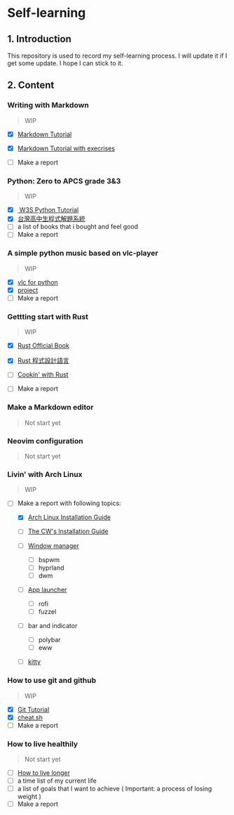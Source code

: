 # Self-learning

## 1. Introduction

This repository is used to record my self-learning process.
I will update it if I get some update.
I hope I can stick to it.

## 2. Content


###  Writing with Markdown

> WIP

- [x] [Markdown Tutorial](https://markdown.tw/)
- [x] [Markdown Tutorial with execrises](https://www.markdowntutorial.com/zh-tw/)
- [ ] Make a report



###  Python: Zero to APCS grade 3&3

> WIP

- [x] [ W3S Python Tutorial](https://www.w3schools.com/python/default.asp)
- [x] [台灣高中生程式解題系統](https://zerojudge.tw/)
- [ ] a list of books that i bought and feel good
- [ ] Make a report

###  A simple python music based on vlc-player

> WIP

- [x] [vlc for python](https://pypi.org/project/python-vlc/)
- [x] [project](https://github.com/iceice666/kusa.player/tree/python)
- [ ] Make a report

###  Gettting start with Rust

> WIP

- [x] [Rust Official Book](https://doc.rust-lang.org/book/)
- [x] [Rust 程式設計語言](https://rust-lang.tw/book-tw/)
- [ ] [Cookin' with Rust](https://rust-lang-nursery.github.io/rust-cookbook/)
- [ ] Make a report


### Make a Markdown editor

> Not start yet

### Neovim configuration

> Not start yet

### Livin' with Arch Linux

> WIP

- [ ] Make a report with following topics:
    - [x] [Arch Linux Installation Guide](https://wiki.archlinux.org/index.php/Installation_guide)
    - [ ] [The CW's Installation Guide](https://www.bilibili.com/video/BV11J411a7Tp/)
    - [ ] [Window manager](https://wiki.archlinux.org/index.php/Window_manager)
      - [ ] bspwm
      - [ ] hyprland
      - [ ] dwm
    - [ ] [App launcher](https://wiki.archlinux.org/index.php/List_of_applications/Utilities#Application_launchers)
      - [ ] rofi
      - [ ] fuzzel
    - [ ] bar and indicator
      - [ ] polybar
      - [ ] eww
    - [ ] [kitty](https://sw.kovidgoyal.net/kitty/)




### How to use git and github

> WIP

- [x] [Git Tutorial](https://git-scm.com/book/zh-tw/v2)
- [x] [cheat.sh](https://github.com/chubin/cheat.sh)
- [ ] Make a report

### How to live healthily

> Not start yet

- [ ] [How to live longer](https://github.com/geekan/HowToLiveLonger)
- [ ] a time list of my current life
- [ ] a list of goals that I want to achieve ( Important: a process of losing weight )
- [ ] Make a report
